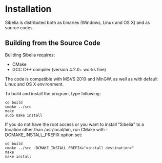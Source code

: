 Installation
============

Sibelia is distributed both as binaries (Windows, Linux and OS X)
and as source codes. 

Building from the Source Code
-----------------------------

Building Sibelia requires:
* CMake
* GCC C++ compiler (version 4.2.0+ works fine)

The code is compatible with MSVS 2010 and MinGW, as well as with default
Linux and OS X environment.

To build and install the program, type following:

	cd build
	cmake ../src
	make
	sudo make install

If you do not have the root access or you want to install "Sibelia" to a
location other than /usr/local/bin, run CMake with -DCMAKE_INSTALL_PREFIX
option set:

	cd build
	cmake ../src -DCMAKE_INSTALL_PREFIX="<install destination>"
	make
	make install